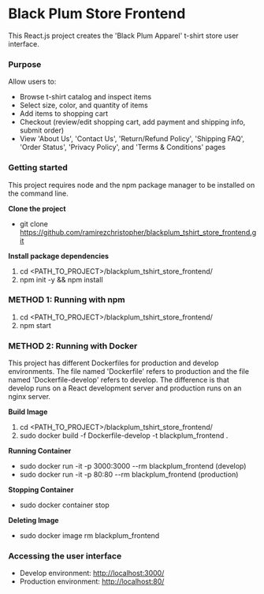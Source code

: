 # Black Plum Store Frontend

This React.js project creates the 'Black Plum Apparel' t-shirt store user interface.

### Purpose

Allow users to:
  * Browse t-shirt catalog and inspect items
  * Select size, color, and quantity of items
  * Add items to shopping cart
  * Checkout (review/edit shopping cart, add payment and shipping info, submit order)
  * View 'About Us', 'Contact Us', 'Return/Refund Policy', 'Shipping FAQ', 'Order Status', 'Privacy Policy', and 'Terms & Conditions' pages

### Getting started

This project requires node and the npm package manager to be installed on the command line.

**Clone the project**
   * git clone https://github.com/ramirezchristopher/blackplum_tshirt_store_frontend.git

**Install package dependencies**
  1. cd <PATH_TO_PROJECT>/blackplum_tshirt_store_frontend/
  2. npm init -y && npm install


### METHOD 1: Running with npm

  1. cd <PATH_TO_PROJECT>/blackplum_tshirt_store_frontend/
  2. npm start


### METHOD 2: Running with Docker

This project has different Dockerfiles for production and develop environments.
The file named 'Dockerfile' refers to production and the file named 'Dockerfile-develop' refers to develop.
The difference is that develop runs on a React development server and production runs on an nginx server.

**Build Image**
  1. cd <PATH_TO_PROJECT>/blackplum_tshirt_store_frontend/
  2. sudo docker build -f Dockerfile-develop -t blackplum_frontend .

**Running Container**
  * sudo docker run -it -p 3000:3000 --rm blackplum_frontend (develop)
  * sudo docker run -it -p 80:80 --rm blackplum_frontend (production)

**Stopping Container**
  * sudo docker container stop <container id>

**Deleting Image**
  * sudo docker image rm blackplum_frontend


### Accessing the user interface

  * Develop environment: [http://localhost:3000/](http://localhost:3000/)
  * Production environment: [http://localhost:80/](http://localhost:80/)
